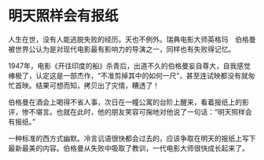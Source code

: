 # 明天照样会有报纸

人生在世，没有人能逃脱失败的经历。天也不例外。瑞典电影大师英格玛　伯格曼被世界公认为是对现代电影最有影响力的导演之一，同样也有失败得记忆。 

1947年，电影《开往印度的船》杀青后，出道不久的伯格曼妄自尊大，自我感觉棒极了，认定这是一部杰作，“不准剪掉其中的如何一尺”，甚至连试映都没有就匆忙首映。结果可想而知，拷贝出了灾情，糟透了！ 

伯格曼在酒会上喝得不省人事，次日在一幢公寓的台阶上醒来，看着报纸上的影评，惨不堪言。也就在此时，他的朋友笑容可掬地对他说了一句话：“明天照样会有报纸。” 

一种标准的西方式幽默。冷言讥语很快都会过去的，应该争取在明天的报纸上写下最新最美的内容。伯格曼从失败中吸取了教训，一代电影大师很快成长起来了。
 